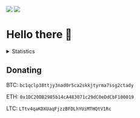 <p align="left">
  <img src="https://komarev.com/ghpvc/?username=RadonCoding&label=Visitor count&color=292f33&style=for-the-badge"/>
  <img src="https://dcbadge.vercel.app/api/shield/705767051586830419"/>
</p>

<h1>Hello there 👋</h1>

<details>
  <summary>Statistics</summary>
  
  <p align="center">
    <img src="https://github-readme-stats.vercel.app/api?username=RadonCoding&hide_border=true&show_icons=true&include_all_commits=true&show_icons=true&title_color=fff&icon_color=ffffff&text_color=ffffff&bg_color=00000000" />
    <img src="https://github-readme-stats.vercel.app/api/top-langs/?username=RadonCoding&hide_border=true&layout=compact&show_icons=true&title_color=fff&icon_color=ffffff&text_color=ffffff&bg_color=00000000" />
  </p>
</details>

## Donating
BTC: `bc1qclp38ttjy3nad0r5ca2skkjtyrma7ssg2ctady`

ETH: `0x1DC20DB2985b14cA483071c29dC0eDdCbF100019`

LTC: `LTtv4qaKDXUaqFjzzBFDLhYUiMTHQtV1Rc`
